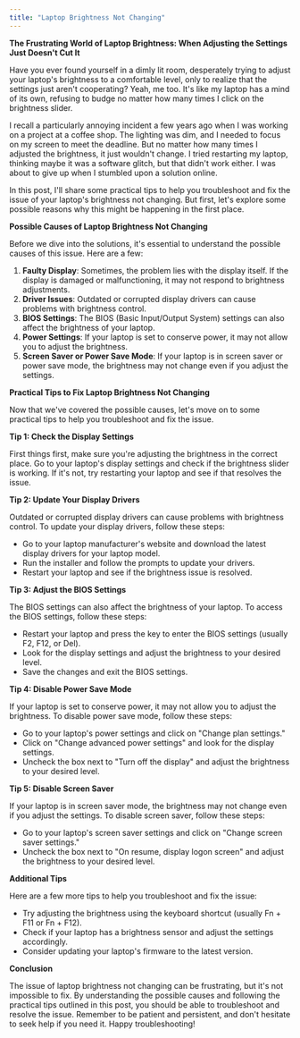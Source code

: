 ```yaml
---
title: "Laptop Brightness Not Changing"
---
```


**The Frustrating World of Laptop Brightness: When Adjusting the Settings Just Doesn't Cut It**

Have you ever found yourself in a dimly lit room, desperately trying to adjust your laptop's brightness to a comfortable level, only to realize that the settings just aren't cooperating? Yeah, me too. It's like my laptop has a mind of its own, refusing to budge no matter how many times I click on the brightness slider.

I recall a particularly annoying incident a few years ago when I was working on a project at a coffee shop. The lighting was dim, and I needed to focus on my screen to meet the deadline. But no matter how many times I adjusted the brightness, it just wouldn't change. I tried restarting my laptop, thinking maybe it was a software glitch, but that didn't work either. I was about to give up when I stumbled upon a solution online.

In this post, I'll share some practical tips to help you troubleshoot and fix the issue of your laptop's brightness not changing. But first, let's explore some possible reasons why this might be happening in the first place.

**Possible Causes of Laptop Brightness Not Changing**

Before we dive into the solutions, it's essential to understand the possible causes of this issue. Here are a few:

1. **Faulty Display**: Sometimes, the problem lies with the display itself. If the display is damaged or malfunctioning, it may not respond to brightness adjustments.
2. **Driver Issues**: Outdated or corrupted display drivers can cause problems with brightness control.
3. **BIOS Settings**: The BIOS (Basic Input/Output System) settings can also affect the brightness of your laptop.
4. **Power Settings**: If your laptop is set to conserve power, it may not allow you to adjust the brightness.
5. **Screen Saver or Power Save Mode**: If your laptop is in screen saver or power save mode, the brightness may not change even if you adjust the settings.

**Practical Tips to Fix Laptop Brightness Not Changing**

Now that we've covered the possible causes, let's move on to some practical tips to help you troubleshoot and fix the issue.

**Tip 1: Check the Display Settings**

First things first, make sure you're adjusting the brightness in the correct place. Go to your laptop's display settings and check if the brightness slider is working. If it's not, try restarting your laptop and see if that resolves the issue.

**Tip 2: Update Your Display Drivers**

Outdated or corrupted display drivers can cause problems with brightness control. To update your display drivers, follow these steps:

* Go to your laptop manufacturer's website and download the latest display drivers for your laptop model.
* Run the installer and follow the prompts to update your drivers.
* Restart your laptop and see if the brightness issue is resolved.

**Tip 3: Adjust the BIOS Settings**

The BIOS settings can also affect the brightness of your laptop. To access the BIOS settings, follow these steps:

* Restart your laptop and press the key to enter the BIOS settings (usually F2, F12, or Del).
* Look for the display settings and adjust the brightness to your desired level.
* Save the changes and exit the BIOS settings.

**Tip 4: Disable Power Save Mode**

If your laptop is set to conserve power, it may not allow you to adjust the brightness. To disable power save mode, follow these steps:

* Go to your laptop's power settings and click on "Change plan settings."
* Click on "Change advanced power settings" and look for the display settings.
* Uncheck the box next to "Turn off the display" and adjust the brightness to your desired level.

**Tip 5: Disable Screen Saver**

If your laptop is in screen saver mode, the brightness may not change even if you adjust the settings. To disable screen saver, follow these steps:

* Go to your laptop's screen saver settings and click on "Change screen saver settings."
* Uncheck the box next to "On resume, display logon screen" and adjust the brightness to your desired level.

**Additional Tips**

Here are a few more tips to help you troubleshoot and fix the issue:

* Try adjusting the brightness using the keyboard shortcut (usually Fn + F11 or Fn + F12).
* Check if your laptop has a brightness sensor and adjust the settings accordingly.
* Consider updating your laptop's firmware to the latest version.

**Conclusion**

The issue of laptop brightness not changing can be frustrating, but it's not impossible to fix. By understanding the possible causes and following the practical tips outlined in this post, you should be able to troubleshoot and resolve the issue. Remember to be patient and persistent, and don't hesitate to seek help if you need it. Happy troubleshooting!
